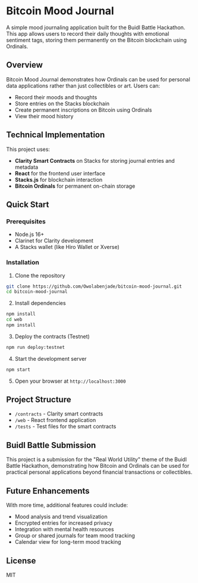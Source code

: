 # Bitcoin Mood Journal

A simple mood journaling application built for the Buidl Battle Hackathon. This app allows users to record their daily thoughts with emotional sentiment tags, storing them permanently on the Bitcoin blockchain using Ordinals.

## Overview

Bitcoin Mood Journal demonstrates how Ordinals can be used for personal data applications rather than just collectibles or art. Users can:

- Record their moods and thoughts
- Store entries on the Stacks blockchain
- Create permanent inscriptions on Bitcoin using Ordinals
- View their mood history

## Technical Implementation

This project uses:

- **Clarity Smart Contracts** on Stacks for storing journal entries and metadata
- **React** for the frontend user interface
- **Stacks.js** for blockchain interaction
- **Bitcoin Ordinals** for permanent on-chain storage

## Quick Start

### Prerequisites

- Node.js 16+
- Clarinet for Clarity development
- A Stacks wallet (like Hiro Wallet or Xverse)

### Installation

1. Clone the repository
```bash
git clone https://github.com/Owolabenjade/bitcoin-mood-journal.git
cd bitcoin-mood-journal
```

2. Install dependencies
```bash
npm install
cd web
npm install
```

3. Deploy the contracts (Testnet)
```bash
npm run deploy:testnet
```

4. Start the development server
```bash
npm start
```

5. Open your browser at `http://localhost:3000`

## Project Structure

- `/contracts` - Clarity smart contracts
- `/web` - React frontend application
- `/tests` - Test files for the smart contracts

## Buidl Battle Submission

This project is a submission for the "Real World Utility" theme of the Buidl Battle Hackathon, demonstrating how Bitcoin and Ordinals can be used for practical personal applications beyond financial transactions or collectibles.

## Future Enhancements

With more time, additional features could include:

- Mood analysis and trend visualization
- Encrypted entries for increased privacy
- Integration with mental health resources
- Group or shared journals for team mood tracking
- Calendar view for long-term mood tracking

## License

MIT